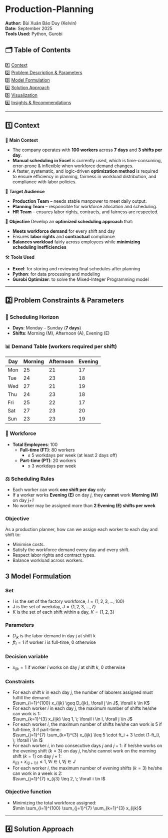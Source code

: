 # Production-Planning

**Author:** Bùi Xuân Bảo Duy (Kelvin)  
**Date:** September 2025  
**Tools Used:** Python, Gurobi  

## 🗂️ Table of Contents
1️⃣ [Context](#context)  
2️⃣ [Problem Description & Parameters](#problem-description--parameters)  
3️⃣ [Model Formulation](#model-formulation)  
4️⃣ [Solution Approach](#solution-approach)  
5️⃣ [Visualization](#visualization)  
6️⃣ [Insights & Recommendations](#insights--recommendations)  

---

## 1️⃣ Context  

📘 **Main Context**
- The company operates with **100 workers** across **7 days** and **3 shifts per day**.
- **Manual scheduling in Excel** is currently used, which is time-consuming, error-prone & inflexible when workforce demand changes.  
- A faster, systematic, and logic-driven **optimization method** is required to ensure efficiency in planning, fairness in workload distribution, and compliance with labor policies.  

👥 **Target Audience**
- **Production Team** – needs stable manpower to meet daily output.  
- **Planning Team** – responsible for workforce allocation and scheduling.  
- **HR Team** – ensures labor rights, contracts, and fairness are respected.  

🎯 **Objective**
Develop an **optimized scheduling approach** that:  
- **Meets workforce demand** for every shift and day  
- Ensures **labor rights** and **contractual** compliance  
- **Balances workload** fairly across employees while **minimizing scheduling inefficiencies**  

🛠️ **Tools Used**
- **Excel**: for storing and reviewing final schedules after planning  
- **Python**: for data processing and modeling  
- **Gurobi Optimizer**: to solve the Mixed-Integer Programming model  

---

## 2️⃣ Problem Constraints & Parameters  

### 📅 Scheduling Horizon
- **Days**: Monday – Sunday (**7 days**)  
- **Shifts**: Morning (M), Afternoon (A), Evening (E)  

### 📊 Demand Table (workers required per shift)

| **Day** | **Morning** | **Afternoon** | **Evening** |
|---------|-------------|---------------|-------------|
| Mon     | 25          | 21            | 17          |
| Tue     | 24          | 23            | 18          |
| Wed     | 27          | 21            | 19          |
| Thu     | 24          | 23            | 18          |
| Fri     | 25          | 22            | 17          |
| Sat     | 27          | 23            | 20          |
| Sun     | 23          | 23            | 19          |

### 👥 Workforce
- **Total Employees**: 100  
  - **Full-time (FT)**: 80 workers  
    - ≤ 5 workdays per week (at least 2 days off)  
  - **Part-time (PT)**: 20 workers  
    - ≤ 3 workdays per week  

### ⚖️ Scheduling Rules
- Each worker can work **one shift per day** only  
- If a worker works **Evening (E)** on day *j*, they **cannot** work **Morning (M)** on day *j+1*  
- No worker may be assigned more than **2 Evening (E) shifts per week**  

### Objective
As a production planner, how can we assign each worker to each day and shift to: 
- Minimise costs.
- Satisfy the workforce demand every day and every shift.
- Respect labor rights and contract types.
- Balance workload across workers.

## 3️ Model Formulation
### Set
- I is the set of the factory workforce, $I = \{1, 2, 3, \dots, 100\}$
- J is the set of weekday, $J = \{1, 2, 3, \dots, 7\}$
- K is the set of each shift within a day, $K = \{1, 2, 3\}$

### Parameters
- $D_{jk}$ is the labor demand in day j at shift k  
- $ft_i = 1$ if worker $i$ is full-time, $0$ otherwise  

### Decision variable
- $x_{ijk} = 1$ if worker $i$ works on day $j$ at shift $k$, $0$ otherwise  

### Constraints
- For each shift $k$ in each day $j$, the number of laborers assigned must fulfill the demand:  
  $\sum_{i=1}^{100} x_{ijk} \geq D_{jk}, \forall j \in J$, \forall k \in K$  
- For each worker $i$ in each day $j$, the maximum number of shifts he/she can work is 1:  
  $\sum_{k=1}^{3} x_{ijk} \leq 1, \; \forall i \in I, \forall j \in J$  
- For each worker $i$, the maximum number of shifts he/she can work is 5 if full-time, 3 if part-time:  
  $\sum_{j=1}^{7} \sum_{k=1}^{3} x_{ijk} \leq 5 \cdot ft_i + 3 \cdot (1-ft_i), \; \forall i \in I$  
- For each worker $i$, in two consecutive days $j$ and $j+1$: if he/she works on the evening shift ($k = 3$) on day $j$, he/she cannot work on the morning shift ($k = 1$) on day $j+1$:  
  $x_{ij3} + x_{i(j+1)1} \leq 1, \; \forall i \in I, \forall j \in J$  
- For each worker $i$, the maximum number of evening shifts ($k = 3$) he/she can work in a week is 2:  
  $\sum_{j=1}^{7} x_{ij3} \leq 2, \; \forall i \in I$  

### Objective function
- Minimizing the total workforce assigned:  
$\min \sum_{i=1}^{100} \sum_{j=1}^{7} \sum_{k=1}^{3} x_{ijk}$
---

## 4️⃣ Solution Approach
